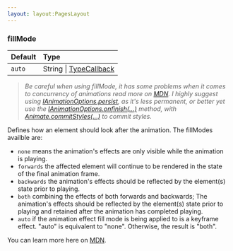 ```yaml
---
layout: layout:PagesLayout
---
```

### fillMode

| Default | Type                                                                        |
| :------ | :-------------------------------------------------------------------------- |
| `auto`  | String \| [TypeCallback](/docs/api/modules/_okikio_animate.md#typecallback) |

> _Be careful when using fillMode, it has some problems when it comes to concurrency of animations read more on [MDN](https://developer.mozilla.org/en-US/docs/Web/API/EffectTiming/fill). I highly suggest using [IAnimationOptions.persist](/docs/api/interfaces/_okikio_animate.IAnimationOptions.html#persist), as it's less permanent, or better yet use the [IAnimationOptions.onfinish(...)](/docs/api/interfaces/_okikio_animate.IAnimationOptions.html#onfinish) method, with [Animate.commitStyles(...)](/docs/api/classes/_okikio_animate.Animate.html#commitStyles) to commit styles._

Defines how an element should look after the animation. The fillModes availble are:

- `none` means the animation's effects are only visible while the animation is playing.
- `forwards` the affected element will continue to be rendered in the state of the final animation frame.
- `backwards` the animation's effects should be reflected by the element(s) state prior to playing.
- `both` combining the effects of both forwards and backwards; The animation's effects should be reflected by the element(s) state prior to playing and retained after the animation has completed playing.
- `auto` if the animation effect fill mode is being applied to is a keyframe effect. "auto" is equivalent to "none". Otherwise, the result is "both".

You can learn more here on [MDN](https://developer.mozilla.org/en-US/docs/Web/API/EffectTiming/fill).